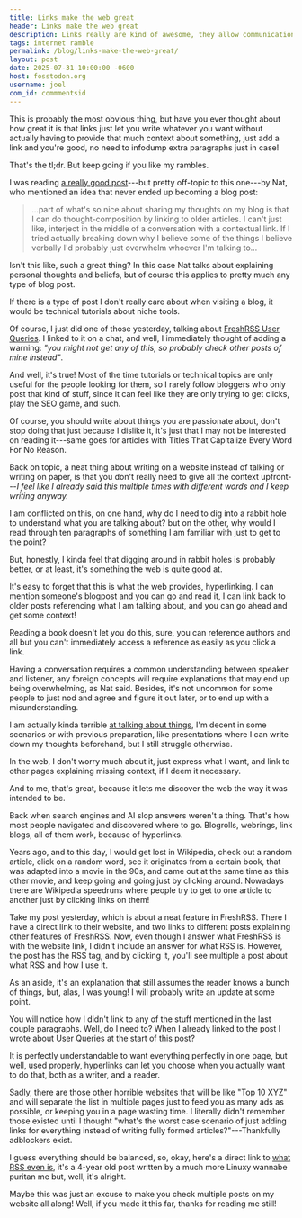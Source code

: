 ```yaml
---
title: Links make the web great
header: Links make the web great 
description: Links really are kind of awesome, they allow communication in a very different way than paper or speech can afford, kind of obvious but, still wrote about it.
tags: internet ramble
permalink: /blog/links-make-the-web-great/
layout: post
date: 2025-07-31 10:00:00 -0600
host: fosstodon.org
username: joel
com_id: commmentsid
---
```


This is probably the most obvious thing, but have you ever thought about how great it is that links just let you write whatever you want without actually having to provide that much context about something, just add a link and you're good, no need to infodump extra paragraphs just in case!

That's the tl;dr. But keep going if you like my rambles.

I was reading [a really good post](https://www.njms.ca/posts/craziness.html)---but pretty off-topic to this one---by Nat, who mentioned an idea that never ended up becoming a blog post:

> ...part of what's so nice about sharing my thoughts on my blog is that I can do thought-composition by linking to older articles. I can't just like, interject in the middle of a conversation with a contextual link. If I tried actually breaking down why I believe some of the things I believe verbally I'd probably just overwhelm whoever I'm talking to...

Isn't this like, such a great thing? In this case Nat talks about explaining personal thoughts and beliefs, but of course this applies to pretty much any type of blog post.

If there is a type of post I don't really care about when visiting a blog, it would be technical tutorials about niche tools.

Of course, I just did one of those yesterday, talking about [FreshRSS User Queries](/blog/freshrss-user-queries). I linked to it on a chat, and well, I immediately thought of adding a warning: *"you might not get any of this, so probably check other posts of mine instead"*.

And well, it's true! Most of the time tutorials or technical topics are only useful for the people looking for them, so I rarely follow bloggers who only post that kind of stuff, since it can feel like they are only trying to get clicks, play the SEO game, and such.

Of course, you should write about things you are passionate about, don't stop doing that just because I dislike it, it's just that I may not be interested on reading it---same goes for articles with Titles That Capitalize Every Word For No Reason.

Back on topic, a neat thing about writing on a website instead of talking or writing on paper, is that you don't really need to give all the context upfront---*I feel like I already said this multiple times with different words and I keep writing anyway.*

I am conflicted on this, on one hand, why do I need to dig into a rabbit hole to understand what you are talking about? but on the other, why would I read through ten paragraphs of something I am familiar with just to get to the point?

But, honestly, I kinda feel that digging around in rabbit holes is probably better, or at least, it's something the web is quite good at.

It's easy to forget that this is what the web provides, hyperlinking. I can mention someone's blogpost and you can go and read it, I can link back to older posts referencing what I am talking about, and you can go ahead and get some context!

Reading a book doesn't let you do this, sure, you can reference authors and all but you can't immediately access a reference as easily as you click a link.

Having a conversation requires a common understanding between speaker and listener, any foreign concepts will require explanations that may end up being overwhelming, as Nat said. Besides, it's not uncommon for some people to just nod and agree and figure it out later, or to end up with a misunderstanding.

I am actually kinda terrible [at talking about things](/blog/explaining-hobbies-is-weird), I'm decent in some scenarios or with previous preparation, like presentations where I can write down my thoughts beforehand, but I still struggle otherwise.

In the web, I don't worry much about it, just express what I want, and link to other pages explaining missing context, if I deem it necessary.

And to me, that's great, because it lets me discover the web the way it was intended to be.

Back when search engines and AI slop answers weren't a thing. That's how most people navigated and discovered where to go. Blogrolls, webrings, link blogs, all of them work, because of hyperlinks.

Years ago, and to this day, I would get lost in Wikipedia, check out a random article, click on a random word, see it originates from a certain book, that was adapted into a movie in the 90s, and came out at the same time as this other movie, and keep going and going just by clicking around. Nowadays there are Wikipedia speedruns where people try to get to one article to another just by clicking links on them!

Take my post yesterday, which is about a neat feature in FreshRSS. There I have a direct link to their website, and two links to different posts explaining other features of FreshRSS. Now, even though I answer what FreshRSS is with the website link, I didn't include an answer for what RSS is. However, the post has the RSS tag, and by clicking it, you'll see multiple a post about what RSS and how I use it.

As an aside, it's an explanation that still assumes the reader knows a bunch of things, but, alas, I was young! I will probably write an update at some point.

You will notice how I didn't link to any of the stuff mentioned in the last couple paragraphs. Well, do I need to? When I already linked to the post I wrote about User Queries at the start of this post?

It is perfectly understandable to want everything perfectly in one page, but well, used properly, hyperlinks can let you choose when you actually want to do that, both as a writer, and a reader.

Sadly, there are those other horrible websites that will be like "Top 10 XYZ" and will separate the list in multiple pages just to feed you as many ads as possible, or keeping you in a page wasting time. I literally didn't remember those existed until I thought "what's the worst case scenario of just adding links for everything instead of writing fully formed articles?"---Thankfully adblockers exist.

I guess everything should be balanced, so, okay, here's a direct link to [what RSS even is](/blog/rss-usage), it's a 4-year old post written by a much more Linuxy wannabe puritan me but, well, it's alright.

Maybe this was just an excuse to make you check multiple posts on my website all along! Well, if you made it this far, thanks for reading me still!
